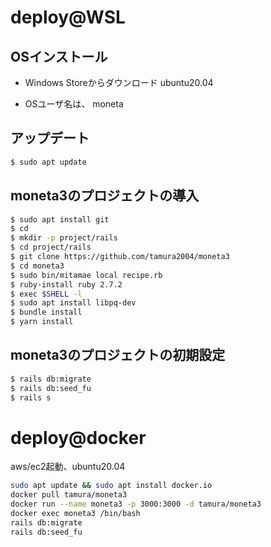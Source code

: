 # deploy@WSL

## OSインストール
* Windows Storeからダウンロード
ubuntu20.04

* OSユーザ名は、 moneta

## アップデート
```bash
$ sudo apt update
```
## moneta3のプロジェクトの導入
```bash
$ sudo apt install git
$ cd
$ mkdir -p project/rails
$ cd project/rails
$ git clone https://github.com/tamura2004/moneta3
$ cd moneta3
$ sudo bin/mitamae local recipe.rb
$ ruby-install ruby 2.7.2
$ exec $SHELL -l
$ sudo apt install libpq-dev
$ bundle install
$ yarn install
```

## moneta3のプロジェクトの初期設定
```bash
$ rails db:migrate
$ rails db:seed_fu
$ rails s
```

# deploy@docker
aws/ec2起動、ubuntu20.04

```bash
sudo apt update && sudo apt install docker.io
docker pull tamura/moneta3
docker run --name moneta3 -p 3000:3000 -d tamura/moneta3
docker exec moneta3 /bin/bash
rails db:migrate
rails db:seed_fu
```